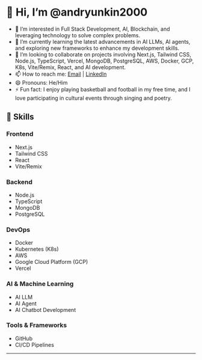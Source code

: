 # 👋 Hi, I’m @andryunkin2000

- 👀 I’m interested in Full Stack Development, AI, Blockchain, and leveraging technology to solve complex problems.
- 🌱 I’m currently learning the latest advancements in AI LLMs, AI agents, and exploring new frameworks to enhance my development skills.
- 💞️ I’m looking to collaborate on projects involving Next.js, Tailwind CSS, Node.js, TypeScript, Vercel, MongoDB, PostgreSQL, AWS, Docker, GCP, K8s, Vite/Remix, React, and AI development.
- 📫 How to reach me: [Email](mailto:andryunkin2000@gmail.com) | [LinkedIn](https://www.linkedin.com/in/illia-andriunkin/)
- 😄 Pronouns: He/Him
- ⚡ Fun fact: I enjoy playing basketball and football in my free time, and I love participating in cultural events through singing and poetry.

## 🚀 Skills

### Frontend
- Next.js
- Tailwind CSS
- React
- Vite/Remix

### Backend
- Node.js
- TypeScript
- MongoDB
- PostgreSQL

### DevOps
- Docker
- Kubernetes (K8s)
- AWS
- Google Cloud Platform (GCP)
- Vercel

### AI & Machine Learning
- AI LLM
- AI Agent
- AI Chatbot Development

### Tools & Frameworks
- GitHub
- CI/CD Pipelines

---

<!---
andryunkin2000/andryunkin2000 is a ✨ special ✨ repository because its `README.md` (this file) appears on your GitHub profile.
You can click the Preview link to take a look at your changes.
--->
